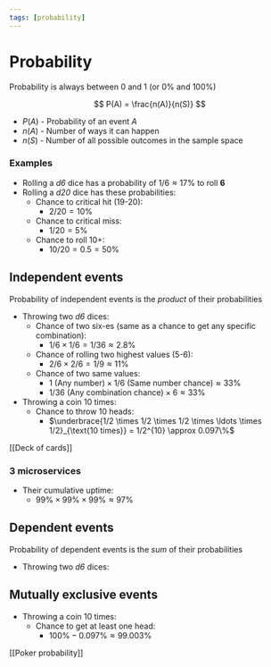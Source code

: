 ```yaml
---
tags: [probability]
---
```


# Probability

Probability is always between 0 and 1 (or 0% and 100%)


$$
P(A) =  \frac{n(A)}{n(S)}
$$

- $P(A)$ - Probability of an event $A$
- $n(A)$ - Number of ways it can happen
- $n(S)$ - Number of all possible outcomes in the sample space


### Examples
- Rolling a _d6_ dice has a probability of $1/6 \approx 17\%$ to roll **6**
- Rolling a _d20_ dice has these probabilities:
	- Chance to critical hit (19-20): 
		- $2/20 = 10\%$
	- Chance to critical miss: 
		- $1/20 = 5\%$
	- Chance to roll 10+: 
		- $10/20 = 0.5 = 50\%$


## Independent events

Probability of independent events is the _product_ of their probabilities

- Throwing two _d6_ dices:
	- Chance of two six-es (same as a chance to get any specific combination): 
		- $1/6 \times 1/6 = 1/36 \approx 2.8\%$
	- Chance of rolling two highest values (5-6): 
		- $2/6 \times 2/6 = 1/9 \approx 11\%$
	- Chance of two same values:
		- $1 \ (\text{Any number}) \times 1/6 \ (\text{Same number chance}) \approx 33\%$
		- $1/36 \ (\text{Any combination chance}) \times 6 \approx 33\%$
- Throwing a coin 10 times:
	- Chance to throw 10 heads:
		- $\underbrace{1/2 \times 1/2 \times 1/2 \times \ldots \times 1/2}_{\text{10 times}} = 1/2^{10} \approx 0.097\%$


[[Deck of cards]]


### 3 microservices

- Their cumulative uptime:
	- $99\% \times 99\% \times 99\% \approx 97\%$


## Dependent events
Probability of dependent events is the _sum_ of their probabilities
- Throwing two _d6_ dices:
	

## Mutually exclusive events
- Throwing a coin 10 times:
	- Chance to get at least one head:
		- $100\% - 0.097\% \approx 99.003\%$



[[Poker probability]]